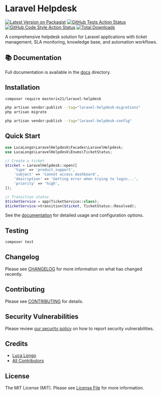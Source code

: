 # Laravel Helpdesk

[![Latest Version on Packagist](https://img.shields.io/packagist/v/masterix21/laravel-helpdesk.svg?style=flat-square)](https://packagist.org/packages/masterix21/laravel-helpdesk)
[![GitHub Tests Action Status](https://img.shields.io/github/actions/workflow/status/masterix21/laravel-helpdesk/run-tests.yml?branch=main&label=tests&style=flat-square)](https://github.com/masterix21/laravel-helpdesk/actions?query=workflow%3Arun-tests+branch%3Amain)
[![GitHub Code Style Action Status](https://img.shields.io/github/actions/workflow/status/masterix21/laravel-helpdesk/fix-php-code-style-issues.yml?branch=main&label=code%20style&style=flat-square)](https://github.com/masterix21/laravel-helpdesk/actions?query=workflow%3A"Fix+PHP+code+style+issues"+branch%3Amain)
[![Total Downloads](https://img.shields.io/packagist/dt/masterix21/laravel-helpdesk.svg?style=flat-square)](https://packagist.org/packages/masterix21/laravel-helpdesk)

A comprehensive helpdesk solution for Laravel applications with ticket management, SLA monitoring, knowledge base, and automation workflows.

## 📚 Documentation

Full documentation is available in the [docs](docs/index.md) directory.

## Installation

```bash
composer require masterix21/laravel-helpdesk
```

```bash
php artisan vendor:publish --tag="laravel-helpdesk-migrations"
php artisan migrate
```

```bash
php artisan vendor:publish --tag="laravel-helpdesk-config"
```

## Quick Start

```php
use LucaLongo\LaravelHelpdesk\Facades\LaravelHelpdesk;
use LucaLongo\LaravelHelpdesk\Enums\TicketStatus;

// Create a ticket
$ticket = LaravelHelpdesk::open([
    'type' => 'product_support',
    'subject' => 'Cannot access dashboard',
    'description' => 'Getting error when trying to login...',
    'priority' => 'high',
]);

// Transition status
$ticketService = app(TicketService::class);
$ticketService->transition($ticket, TicketStatus::Resolved);
```

See the [documentation](docs/index.md) for detailed usage and configuration options.

## Testing

```bash
composer test
```

## Changelog

Please see [CHANGELOG](CHANGELOG.md) for more information on what has changed recently.

## Contributing

Please see [CONTRIBUTING](CONTRIBUTING.md) for details.

## Security Vulnerabilities

Please review [our security policy](../../security/policy) on how to report security vulnerabilities.

## Credits

- [Luca Longo](https://github.com/masterix21)
- [All Contributors](../../contributors)

## License

The MIT License (MIT). Please see [License File](LICENSE.md) for more information.
